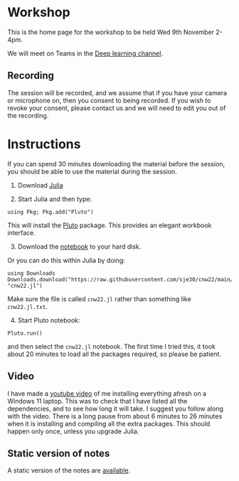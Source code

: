 # Workshop

This is the home page for the workshop to be held Wed 9th November 2-4pm.

We will meet on Teams in the [Deep learning channel](https://teams.microsoft.com/l/channel/19%3aa6dd62a4f91e4a62b02d12287513a8e5%40thread.tacv2/Deep%2520Learning%25202022?groupId=dc32d844-7363-4ffe-9d88-914f976d5318&tenantId=49a50445-bdfa-4b79-ade3-547b4f3986e9).


## Recording

The session will be recorded, and we assume that if you have your
camera or microphone on, then you consent to being recorded.  If you
wish to revoke your consent, please contact us and we will need to
edit you out of the recording.



# Instructions


If you can spend 30 minutes downloading the material before the session, you should
be able to use the material during the session.

1. Download [Julia](https://julialang.org/downloads/)

2. Start Julia and then type:

```
using Pkg; Pkg.add("Pluto")
```

This will install the [Pluto](https://github.com/fonsp/Pluto.jl)
package.  This provides an elegant workbook interface.

3. Download the
   [notebook](https://raw.githubusercontent.com/sje30/cnw22/main/cnw22.jl)
   to your  hard disk.

Or you can do this within Julia by doing:

```
using Downloads
Downloads.download("https://raw.githubusercontent.com/sje30/cnw22/main/cnw22.jl", "cnw22.jl")
```

Make sure the file is called `cnw22.jl` rather than something like
`cnw22.jl.txt`.

4. Start Pluto notebook:

```
Pluto.run()
```

and then select the `cnw22.jl` notebook.  The first time I tried this,
it took about 20 minutes to load all the packages required, so please
be patient.


## Video

I have made a [youtube video](https://youtu.be/4vEhW1Piafs) of me
installing everything afresh on a Windows 11 laptop.  This was to
check that I have listed all the dependencies, and to see how long it
will take.  I suggest you follow along with the video.  There is a
long pause from about 6 minutes to 26 minutes when it is installing
and compiling all the extra packages.  This should happen only once,
unless you upgrade Julia.

## Static version of notes

A static version of the notes are [available](cnw22.html).
